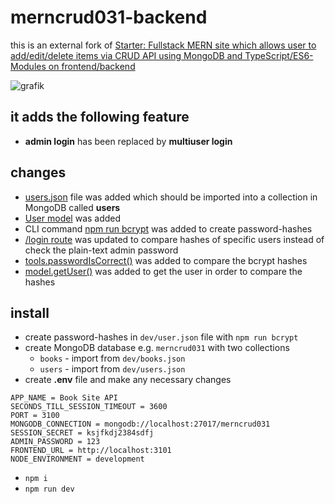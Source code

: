 # merncrud031-backend

this is an external fork of [Starter: Fullstack MERN site which allows user to add/edit/delete items via CRUD API using MongoDB and TypeScript/ES6-Modules on frontend/backend](https://starters.tanguay.eu/list/mernMongooseBookCrudFullstack)

![grafik](https://user-images.githubusercontent.com/446574/214612664-714221c9-2aba-4ad6-9b63-9ab334d01e63.png)

## it adds the following feature

- **admin login** has been replaced by **multiuser login**

## changes

- [users.json](https://github.com/edwardtanguay/merncrud031-backend/blob/main/dev/users.json) file was added which should be imported into a collection in MongoDB called **users**
- [User model](https://github.com/edwardtanguay/merncrud031-backend/blob/main/src/models/User.ts) was added
- CLI command [npm run bcrypt](https://github.com/edwardtanguay/merncrud031-backend/blob/main/cli/bcrypt.mjs) was added to create password-hashes
- [/login route](https://github.com/edwardtanguay/merncrud031-backend/blob/0f9961bfd81fe36f3578ae8a3aa28773f6c04e35/src/server.ts#L54) was updated to compare hashes of specific users instead of check the plain-text admin password
- [tools.passwordIsCorrect()](https://github.com/edwardtanguay/merncrud031-backend/blob/0f9961bfd81fe36f3578ae8a3aa28773f6c04e35/src/tools.ts#L3) was added to compare the bcrypt hashes
- [model.getUser()](https://github.com/edwardtanguay/merncrud031-backend/blob/0f9961bfd81fe36f3578ae8a3aa28773f6c04e35/src/model.ts#L27) was added to get the user in order to compare the hashes

## install

- create password-hashes in `dev/user.json` file with `npm run bcrypt`
- create MongoDB database e.g. `merncrud031` with two collections
  - `books` - import from `dev/books.json`
  - `users` - import from `dev/users.json`
- create **.env** file and make any necessary changes

``` text
APP_NAME = Book Site API
SECONDS_TILL_SESSION_TIMEOUT = 3600
PORT = 3100
MONGODB_CONNECTION = mongodb://localhost:27017/merncrud031
SESSION_SECRET = ksjfkdj2384sdfj
ADMIN_PASSWORD = 123
FRONTEND_URL = http://localhost:3101
NODE_ENVIRONMENT = development
```

- `npm i`
- `npm run dev`
